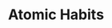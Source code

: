 ---
title: "Atomic Habits"
description: "No bullshit, self improvement book that really works. Hal paling penting yang saya pelajari dari Atomic Habit. Selalu mulai dari identitas, bukan keinginan, ketika ingin mengubah sesuatu."
cover: "images/reading/atomic-habits.jpeg"
publishDate: 2024-02-11
authors: "James Clear"
---